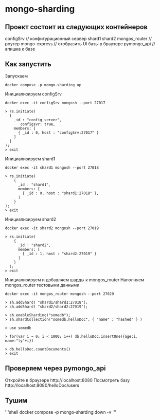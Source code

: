 # mongo-sharding

## Проект состоит из следующих контейнеров

configSrv       // конфигурационный сервер
shard1
shard2
mongos_router   // роутер
mongo-express   // отобразить UI базы в браузере
pymongo_api     // апишка к базе

## Как запустить

Запускаем

```shell
docker compose -p mongo-sharding up
```

Инициализируем configSrv 

```shell
docker exec -it configSrv mongosh --port 27017

> rs.initiate(
  {
    _id : "config_server",
       configsvr: true,
    members: [
      { _id : 0, host : "configSrv:27017" }
    ]
  }
);
> exit
```

Инициализируем shard1 

```shell
docker exec -it shard1 mongosh --port 27018

> rs.initiate(
    {
      _id : "shard1",
      members: [
        { _id : 0, host : "shard1:27018" },
      ]
    }
);
> exit
```

Инициализируем shard2

```shell
docker exec -it shard2 mongosh --port 27019

> rs.initiate(
    {
      _id : "shard2",
      members: [
        { _id : 1, host : "shard2:27019" }
      ]
    }
  );
> exit
```

Инициализируем и добавляем шарды к mongos_router
Наполняем mongos_router тестовыми данными

```shell
docker exec -it mongos_router mongosh --port 27020

> sh.addShard( "shard1/shard1:27018");
> sh.addShard( "shard2/shard2:27019");

> sh.enableSharding("somedb");
> sh.shardCollection("somedb.helloDoc", { "name" : "hashed" } )

> use somedb

> for(var i = 0; i < 1000; i++) db.helloDoc.insertOne({age:i, name:"ly"+i})

> db.helloDoc.countDocuments() 
> exit
```


## Проверяем через pymongo_api

Откройте в браузере http://localhost:8080
Посмотреть базу http://localhost:8080/helloDoc/users

## Тушим

'''shell
docker compose -p mongo-sharding down -v
'''